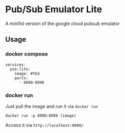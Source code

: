 # Pub/Sub Emulator Lite

A minifid version of the google cloud pubsub emulator

## Usage

### docker compose
```
services:
  pse-lite:
    image: #tbd
    ports:
      - 8090:8090
```

### docker run
Just pull the image and run it via `docker run`

`docker run -p 8090:8090 (image)`

Access it via `http://localhost:8090/`
